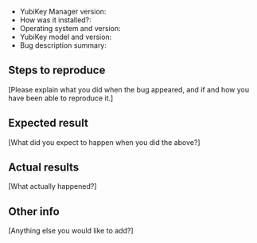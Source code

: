 - YubiKey Manager version:
- How was it installed?:
- Operating system and version:
- YubiKey model and version:
- Bug description summary:


Steps to reproduce
---

[Please explain what you did when the bug appeared, and if and how you have been
able to reproduce it.]


Expected result
---

[What did you expect to happen when you did the above?]


Actual results
---

[What actually happened?]


Other info
---

[Anything else you would like to add?]
